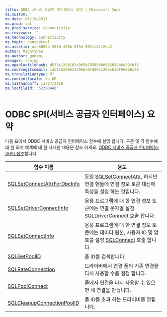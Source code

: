 ```yaml
---
title: ODBC 서비스 공급자 인터페이스 요약 | Microsoft Docs
ms.custom: ''
ms.date: 01/19/2017
ms.prod: sql
ms.prod_service: connectivity
ms.reviewer: ''
ms.technology: connectivity
ms.topic: conceptual
ms.assetid: ace6085b-355b-435b-8734-503fc3c12ec2
author: MightyPen
ms.author: genemi
manager: craigg
ms.openlocfilehash: d5f3c133b105c905b79589d86952658b6d39f0f6
ms.sourcegitcommit: 1ab115a906117966c07d89cc2becb1bf690e8c78
ms.translationtype: MT
ms.contentlocale: ko-KR
ms.lasthandoff: 11/27/2018
ms.locfileid: "52390446"
---
```

# <a name="odbc-service-provider-interface-summary"></a>ODBC SPI(서비스 공급자 인터페이스) 요약
다음 표에서 ODBC 서비스 공급자 인터페이스 함수에 설명 합니다. 구문 및 각 함수에 대 한 의미 체계에 대 한 자세한 내용은 참조 하세요. [ODBC 서비스 공급자 인터페이스 (SPI) 참조](../../../odbc/reference/syntax/odbc-service-provider-interface-spi-reference.md)합니다.  
  
|함수 이름|용도|  
|-------------------|-------------|  
|[SQLSetConnectAttrForDbcInfo](../../../odbc/reference/syntax/sqldatasourcetodriver-function.md)|동일 [SQLSetConnectAttr](../../../odbc/reference/syntax/sqlsetconnectattr-function.md), 하지만 연결 핸들에 연결 정보 토큰 대신에 특성을 설정 하는 것입니다.|  
|[SQLSetDriverConnectInfo](../../../odbc/reference/syntax/sqldrivertodatasource-function.md)|응용 프로그램에 대 한 연결 정보 토큰에는 연결 문자열 설정 [SQLDriverConnect](../../../odbc/reference/syntax/sqldriverconnect-function.md) 호출 합니다.|  
|[SQLSetConnectInfo](../../../odbc/reference/syntax/sqldatasourcetodriver-function.md)|응용 프로그램에 대 한 연결 정보 토큰에는 데이터 원본, 사용자 ID 및 암호를 설정 [SQLConnect](../../../odbc/reference/syntax/sqlconnect-function.md) 호출 합니다.|  
|[SQLGetPoolID](../../../odbc/reference/syntax/sqldatasourcetodriver-function.md)|풀 ID를 검색합니다.|  
|[SQLRateConnection](../../../odbc/reference/syntax/sqldatasourcetodriver-function.md)|드라이버에서 연결 풀의 기존 연결을 다시 사용할 수를 결정 합니다.|  
|[SQLPoolConnect](../../../odbc/reference/syntax/sqldatasourcetodriver-function.md)|풀에서 연결을 다시 사용할 수 있으면 새 연결을 만듭니다.|  
|[SQLCleanupConnectionPoolID](../../../odbc/reference/syntax/sqldatasourcetodriver-function.md)|풀 ID를 초과 하는 드라이버를 알립니다.|
